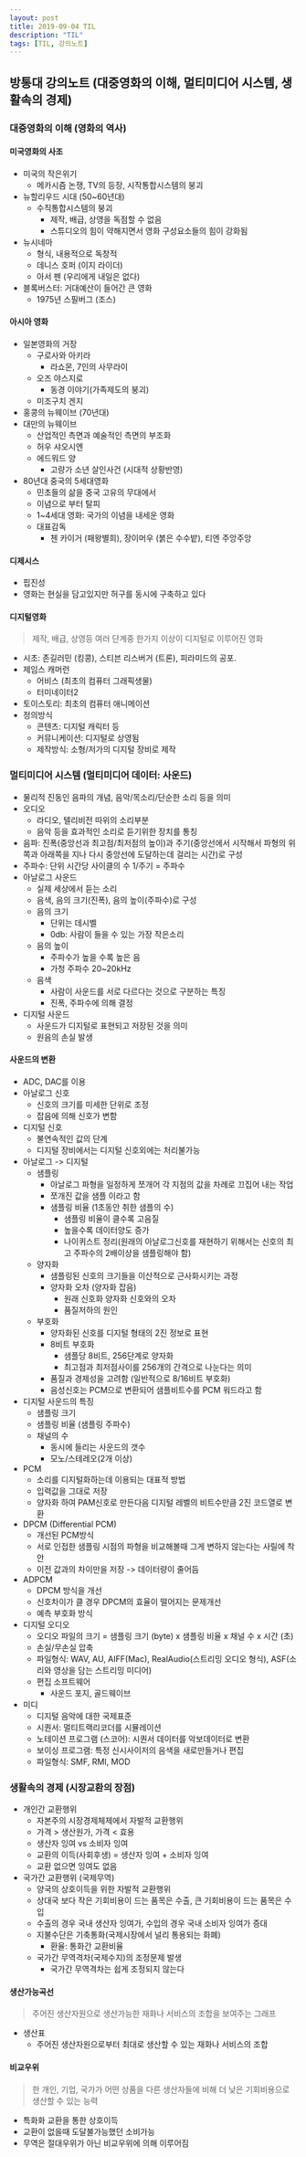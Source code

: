```yaml
---
layout: post
title: 2019-09-04 TIL
description: "TIL"
tags: [TIL, 강의노트]
---
```


## 방통대 강의노트 (대중영화의 이해, 멀티미디어 시스템, 생활속의 경제)

### 대중영화의 이해 (영화의 역사)

#### 미국영화의 사조

- 미국의 작은위기
  - 메카시즘 논쟁, TV의 등장, 시작통합시스템의 붕괴
- 뉴할리우드 시대 (50~60년대)
  - 수직통합시스템의 붕괴
    - 제작, 배급, 상영을 독점할 수 없음
    - 스튜디오의 힘이 약해지면서 영화 구성요소들의 힘이 강화됨
- 뉴시네마
  - 형식, 내용적으로 독창적
  - 데니스 호퍼 (이지 라이더)
  - 아서 펜 (우리에게 내일은 없다)
- 블록버스터: 거대예산이 들어간 큰 영화
  - 1975년 스필버그 (조스)

#### 아시아 영화

- 일본영화의 거장
  - 구로사와 아키라
    - 라쇼몬, 7인의 사무라이
  - 오즈 야스지로
    - 동경 이야기(가족제도의 붕괴)
  - 미조구치 겐지
- 홍콩의 뉴웨이브 (70년대)
- 대만의 뉴웨이브
  - 산업적인 측면과 예술적인 측면의 부조화
  - 허우 샤오시엔
  - 에드워드 양
    - 고량가 소년 살인사건 (시대적 상황반영)
- 80년대 중국의 5세대영화
  - 민초들의 삶을 중국 고유의 무대에서
  - 이념으로 부터 탈피
  - 1~4세대 영화: 국가의 이념을 내세운 영화
  - 대표감독
    - 첸 카이거 (패왕별희), 장이머우 (붉은 수수밭), 티엔 주앙주앙

#### 디제시스

- 핍진성
- 영화는 현실을 담고있지만 허구를 동시에 구축하고 있다

#### 디지털영화

> 제작, 배급, 상영등 여러 단계중 한가지 이상이 디지털로 이루어진 영화

- 시초: 존길러민 (킹콩), 스티븐 리스버거 (트론), 피라미드의 공포.
- 제임스 캐머런
  - 어비스 (최초의 컴퓨터 그래픽생물)
  - 터미네이터2
- 토이스토리: 최초의 컴퓨터 애니메이션
- 정의방식
  - 콘텐츠: 디지털 캐릭터 등
  - 커뮤니케이션: 디지털로 상영됨
  - 제작방식: 소형/저가의 디지털 장비로 제작

### 멀티미디어 시스템 (멀티미디어 데이터: 사운드)

- 물리적 진동인 음파의 개념, 음악/목소리/단순한 소리 등을 의미
- 오디오
  - 라디오, 텔리비전 따위의 소리부분
  - 음악 등을 효과적인 소리로 듣기위한 장치를 통칭
- 음파: 진폭(중앙선과 최고점/최저점의 높이)과 주기(중앙선에서 시작해서 파형의 위쪽과 아래쪽을 지나 다시 중앙선에 도달하는데 걸리는 시간)로 구성
- 주파수: 단위 시간당 사이클의 수 1/주기 = 주파수
- 아날로그 사운드
  - 실제 세상에서 듣는 소리
  - 음색, 음의 크기(진폭), 음의 높이(주파수)로 구성
  - 음의 크기
    - 단위는 데시벨
    - 0db: 사람이 들을 수 있는 가장 작은소리
  - 음의 높이
    - 주파수가 높을 수록 높은 음
    - 가청 주파수 20~20kHz
  - 음색
    - 사람이 사운드를 서로 다르다는 것으로 구분하는 특징
    - 진폭, 주파수에 의해 결정
- 디지털 사운드
  - 사운드가 디지털로 표현되고 저장된 것을 의미
  - 원음의 손실 발생

#### 사운드의 변환

- ADC, DAC를 이용
- 아날로그 신호
  - 신호의 크기를 미세한 단위로 조정
  - 잡음에 의해 신호가 변함
- 디지털 신호
  - 불연속적인 값의 단계
  - 디지털 장비에서는 디지털 신호외에는 처리불가능
- 아날로그 -> 디지털
  - 샘플링
    - 아날로그 파형을 일정하게 쪼개어 각 지점의 값을 차례로 끄집어 내는 작업
    - 쪼개진 값을 샘플 이라고 함
    - 샘플링 비율 (1초동안 취한 샘플의 수)
      - 샘플링 비율이 클수록 고음질
      - 높을수록 데이터양도 증가
      - 나이퀴스트 정리(원래의 아날로그신호를 재현하기 위해서는 신호의 최고 주파수의 2배이상을 샘플링해야 함)
  - 양자화
    - 샘플링된 신호의 크기들을 이산적으로 근사화시키는 과정
    - 양자화 오차 (양자화 잡음)
      - 원래 신호화 양자화 신호와의 오차
      - 품질저하의 원인
  - 부호화
    - 양자화된 신호를 디지털 형태의 2진 정보로 표현
    - 8비트 부호화
      - 샘플당 8비트, 256단계로 양자화
      - 최고점과 최저점사이를 256개의 간격으로 나눈다는 의미
    - 품질과 경제성을 고려함 (일반적으로 8/16비트 부호화)
    - 음성신호는 PCM으로 변환되어 샘플비트수를 PCM 워드라고 함
- 디지털 사운드의 특징
  - 샘플링 크기
  - 샘플링 비율 (샘플링 주파수)
  - 채널의 수
    - 동시에 들리는 사운드의 갯수
    - 모노/스테레오(2개 이상)
- PCM
  - 소리를 디지털화하는데 이용되는 대표적 방법
  - 입력값을 그대로 저장
  - 양자화 하여 PAM신호로 만든다음 디지털 레벨의 비트수만큼 2진 코드열로 변환
- DPCM (Differential PCM)
  - 개선된 PCM방식
  - 서로 인접한 샘플링 시점의 파형을 비교해볼때 그게 변하지 않는다는 사릴에 착안
  - 이전 값과의 차이만을 저장 -> 데이터량이 줄어듬
- ADPCM
  - DPCM 방식을 개선
  - 신호차이가 클 경우 DPCM의 효율이 떨어지는 문제개선
  - 예측 부호화 방식
- 디지털 오디오
  - 오디오 파일의 크기 = 샘플링 크기 (byte) x 샘플링 비율 x 채널 수 x 시간 (초)
  - 손실/무손실 압축
  - 파일형식: WAV, AU, AIFF(Mac), RealAudio(스트리밍 오디오 형식), ASF(소리와 영상을 담는 스트리밍 미디어)
  - 편집 소프트웨어
    - 사운드 포지, 골드웨이브
- 미디
  - 디지털 음악에 대한 국제표준
  - 시퀀서: 멀티트랙리코더를 시뮬레이션
  - 노테이션 프로그램 (스코어): 시퀀서 데이터를 악보데이터로 변환
  - 보이싱 프로그램: 특정 신시사이저의 음색을 새로만들거나 편집
  - 파일형식: SMF, RMI, MOD

### 생활속의 경제 (시장교환의 장점)

- 개인간 교환행위
  - 자본주의 시장경제체제에서 자발적 교환행위
  - 가격 > 생산원가, 가격 < 효용
  - 생산자 잉여 vs 소비자 잉여
  - 교환의 이득(사회후생) = 생산자 잉여 + 소비자 잉여
  - 교환 없으면 잉여도 없음
- 국가간 교환행위 (국제무역)
  - 양국의 상호이득을 위한 자발적 교환행위
  - 상대국 보다 작은 기회비용이 드는 품목은 수출, 큰 기회비용이 드는 품목은 수입
  - 수출의 경우 국내 생산자 잉여가, 수입의 경우 국내 소비자 잉여가 증대
  - 지불수단은 기축통화(국제시장에서 널리 통용되는 화폐)
    - 환율: 통화간 교환비율
  - 국가간 무역격차(국제수지)의 조정문제 발생
    - 국가간 무역격차는 쉽게 조정되지 않는다

#### 생산가능곡선

> 주어진 생산자원으로 생산가능한 재화나 서비스의 조합을 보여주는 그래프

- 생산표
  - 주어진 생산자원으로부터 최대로 생산할 수 있는 재화나 서비스의 조합

#### 비교우위

> 한 개인, 기업, 국가가 어떤 상품을 다른 생산자들에 비해 더 낮은 기회비용으로 생산할 수 있는 능력

- 특화화 교환을 통한 상호이득
- 교환이 없을때 도달불가능했던 소비가능
- 무역은 절대우위가 아닌 비교우위에 의해 이루어짐
